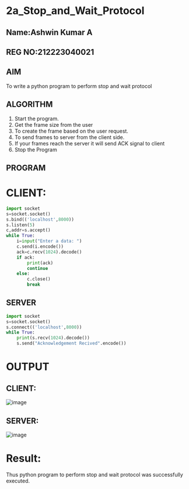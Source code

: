 # 2a_Stop_and_Wait_Protocol
## Name:Ashwin Kumar A
## REG NO:212223040021
## AIM 
To write a python program to perform stop and wait protocol
## ALGORITHM
1. Start the program.
2. Get the frame size from the user
3. To create the frame based on the user request.
4. To send frames to server from the client side.
5. If your frames reach the server it will send ACK signal to client
6. Stop the Program
## PROGRAM
# CLIENT:
```python
import socket
s=socket.socket()
s.bind(('localhost',8000))
s.listen(5)
c,addr=s.accept()
while True:
    i=input("Enter a data: ")
    c.send(i.encode())
    ack=c.recv(1024).decode()
    if ack:
        print(ack)
        continue
    else:
        c.close()
        break
```

## SERVER
```python
import socket
s=socket.socket()
s.connect(('localhost',8000))
while True:
    print(s.recv(1024).decode())
    s.send("Acknowledgement Recived".encode())  
```
# OUTPUT
## CLIENT:

![image](https://github.com/AshwinKumar-Saveetha/2a_Stop_and_Wait_Protocol/assets/155129814/c974d6eb-c9d4-4fe9-8658-0ae9a83429aa)

## SERVER:

![image](https://github.com/AshwinKumar-Saveetha/2a_Stop_and_Wait_Protocol/assets/155129814/9fac3e9f-7f5d-4c94-9a8d-836d4c453af5)


# Result:
Thus python program to perform stop and wait protocol was successfully executed.
